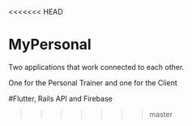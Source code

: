 <<<<<<< HEAD
# MyPersonal

Two applications that work connected to each other.

One for the Personal Trainer and one for the Client

#Flutter, Rails API and Firebase
>>>>>>> master
